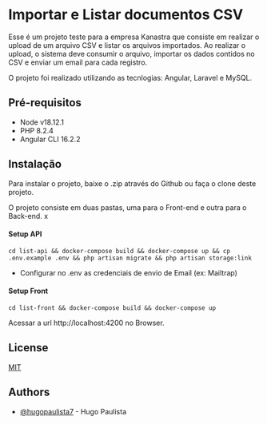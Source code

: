# Importar e Listar documentos CSV

Esse é um projeto teste para a empresa Kanastra que consiste em realizar o upload de um arquivo CSV e listar os arquivos importados. Ao realizar o upload, o sistema deve consumir o arquivo, importar os dados contidos no CSV e enviar um email para cada registro.

O projeto foi realizado utilizando as tecnlogias: Angular, Laravel e MySQL.

## Pré-requisitos

- Node v18.12.1
- PHP 8.2.4
- Angular CLI 16.2.2

## Instalação

Para instalar o projeto, baixe o .zip através do Github ou faça o clone deste projeto.

O projeto consiste em duas pastas, uma para o Front-end e outra para o Back-end.
x

#### Setup API

`cd list-api && docker-compose build && docker-compose up && cp .env.example .env && php artisan migrate && php artisan storage:link`

- Configurar no .env as credenciais de envio de Email (ex: Mailtrap)

#### Setup Front

`cd list-front && docker-compose build && docker-compose up`

Acessar a url http://localhost:4200 no Browser.

## License

[MIT](https://choosealicense.com/licenses/mit/)

## Authors

- [@hugopaulista7](https://www.github.com/hugopaulista7) - Hugo Paulista
